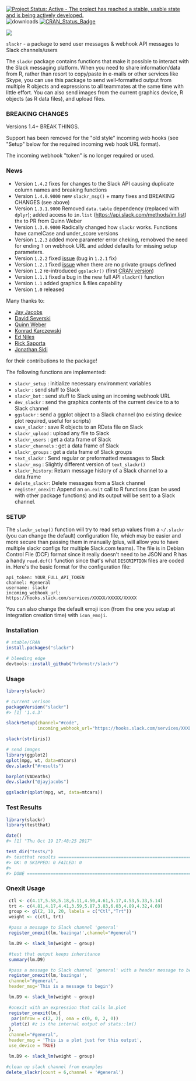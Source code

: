
<!-- README.md is generated from README.Rmd. Please edit that file -->
[![Project Status: Active - The project has reached a stable, usable state and is being actively developed.](http://www.repostatus.org/badges/0.1.0/active.svg)](http://www.repostatus.org/#active) ![downloads](http://cranlogs.r-pkg.org/badges/grand-total/slackr) [![CRAN\_Status\_Badge](http://www.r-pkg.org/badges/version/slackr)](http://cran.r-project.org/package=slackr)

![](slackr.png)

`slackr` - a package to send user messages & webhook API messages to Slack channels/users

The `slackr` package contains functions that make it possible to interact with the Slack messaging platform. When you need to share information/data from R, rather than resort to copy/paste in e-mails or other services like Skype, you can use this package to send well-formatted output from multiple R objects and expressions to all teammates at the same time with little effort. You can also send images from the current graphics device, R objects (as R data files), and upload files.

### BREAKING CHANGES

Versions 1.4+ BREAK THINGS.

Support has been removed for the "old style" incoming web hooks (see "Setup" below for the required incoming web hook URL format).

The incoming webhook "token" is no longer required or used.

### News

-   Version `1.4.2` fixes for changes to the Slack API causing duplicate column names and breaking functions
-   Version `1.4.0.9000` new `slackr_msg()` + many fixes and BREAKING CHANGES (see above)
-   Version `1.3.1.9000` Removed `data.table` dependency (replaced with `dplyr`); added access to `im.list` (<https://api.slack.com/methods/im.list>) thx to PR from Quinn Weber
-   Version `1.3.0.9000` Radically changed how `slackr` works. Functions have camelCase and under\_score versions
-   Version `1.2.3` added more parameter error cheking, remobved the need for ending `?` on webhook URL and added defaults for missing setup parameters.
-   Version `1.2.2` fixed [issue](https://github.com/hrbrmstr/slackr/issues/4) (bug in `1.2.1` fix)
-   Version `1.2.1` fixed [issue](https://github.com/hrbrmstr/slackr/issues/3) when there are no private groups defined
-   Version `1.2` re-introduced `ggslackr()` (first [CRAN version](http://cran.at.r-project.org/web/packages/slackr/index.html))
-   Version `1.1.1` fixed a bug in the new full API `slackr()` function
-   Version `1.1` added graphics & files capability
-   Version `1.0` released

Many thanks to:

-   [Jay Jacobs](https://github.com/jayjacobs)
-   [David Severski](https://github.com/davidski)
-   [Quinn Weber](https://github.com/qsweber)
-   [Konrad Karczewski](https://github.com/konradjk)
-   [Ed Niles](https://github.com/eniles)
-   [Rick Saporta](https://github.com/rsaporta)
-   [Jonathan Sidi](https://github.com/yonicd)

for their contributions to the package!

The following functions are implemented:

-   `slackr_setup` : initialize necessary environment variables
-   `slackr` : send stuff to Slack
-   `slackr_bot` : send stuff to Slack using an incoming webhook URL
-   `dev_slackr` : send the graphics contents of the current device to a to Slack channel
-   `ggslackr` : send a ggplot object to a Slack channel (no existing device plot required, useful for scripts)
-   `save_slackr` : save R objects to an RData file on Slack
-   `slackr_upload` : upload any file to Slack
-   `slackr_users` : get a data frame of Slack
-   `slackr_channels` : get a data frame of Slack
-   `slackr_groups` : get a data frame of Slack groups
-   `text_slackr` : Send regular or preformatted messages to Slack
-   `slackr_msg` : Slightly different version of `text_slackr()`
-   `slackr_history`: Return message history of a Slack channel to a data.frame
-   `delete_slackr`: Delete messages from a Slack channel
-   `register_onexit`: Append an `on.exit` call to R functions (can be used with other package functions) and its output will be sent to a Slack channel.

### SETUP

The `slackr_setup()` function will try to read setup values from a `~/.slackr` (you can change the default) configuration file, which may be easier and more secure than passing them in manually (plus, will allow you to have multiple slackr configs for multiple Slack.com teams). The file is in Debian Control File (DCF) format since it really doesn't need to be JSON and R has a handy `read.dcf()` function since that's what `DESCRIPTION` files are coded in. Here's the basic format for the configuration file:

    api_token: YOUR_FULL_API_TOKEN
    channel: #general
    username: slackr
    incoming_webhook_url: https://hooks.slack.com/services/XXXXX/XXXXX/XXXXX

You can also change the default emoji icon (from the one you setup at integration creation time) with `icon_emoji`.

### Installation

``` r
# stable/CRAN
install.packages("slackr")

# bleeding edge
devtools::install_github("hrbrmstr/slackr")
```

### Usage

``` r
library(slackr)

# current verison
packageVersion("slackr")
#> [1] '1.4.3'
```

``` r
slackrSetup(channel="#code", 
            incoming_webhook_url="https://hooks.slack.com/services/XXXXX/XXXXX/XXXXX")

slackr(str(iris))

# send images
library(ggplot2)
qplot(mpg, wt, data=mtcars)
dev.slackr("#results")

barplot(VADeaths)
dev.slackr("@jayjacobs")

ggslackr(qplot(mpg, wt, data=mtcars))
```

### Test Results

``` r
library(slackr)
library(testthat)

date()
#> [1] "Thu Oct 19 17:48:25 2017"

test_dir("tests/")
#> testthat results ========================================================================================================
#> OK: 0 SKIPPED: 0 FAILED: 0
#> 
#> DONE ===================================================================================================================
```

### Onexit Usage

``` r
 ctl <- c(4.17,5.58,5.18,6.11,4.50,4.61,5.17,4.53,5.33,5.14)
 trt <- c(4.81,4.17,4.41,3.59,5.87,3.83,6.03,4.89,4.32,4.69)
 group <- gl(2, 10, 20, labels = c("Ctl","Trt"))
 weight <- c(ctl, trt)

 #pass a message to Slack channel 'general'
 register_onexit(lm,'bazinga!',channel="#general")

 lm.D9 <- slack_lm(weight ~ group)

 #test that output keeps inheritance
 summary(lm.D9)

 #pass a message to Slack channel 'general' with a header message to begin output
 register_onexit(lm,'bazinga!',
 channel="#general",
 header_msg='This is a message to begin')

 lm.D9 <- slack_lm(weight ~ group)

 #onexit with an expression that calls lm.plot
 register_onexit(lm,{
  par(mfrow = c(2, 2), oma = c(0, 0, 2, 0))
  plot(z) #z is the internal output of stats::lm()
 },
 channel="#general",
 header_msg = 'This is a plot just for this output',
 use_device = TRUE)

 lm.D9 <- slack_lm(weight ~ group)

#clean up slack channel from examples
delete_slackr(count = 6,channel = '#general')
```
